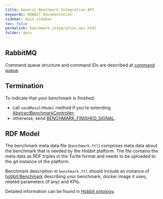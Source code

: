 ```yaml
---
title: General Benchmark Integration API
keywords: HOBBIT Documentation
sidebar: main_sidebar
toc: false
permalink: benchmark_integration_api.html
folder: docs
---
```


## RabbitMQ

Command queue structure and command IDs are described at [command queue](/command_queue.html).

## Termination

To indicate that your benchmark is finished,

* call `sendResultModel` method
if you're extending [AbstractBenchmarkController](https://github.com/hobbit-project/core/blob/master/src/main/java/org/hobbit/core/components/AbstractBenchmarkController.java);
* otherwise, send [BENCHMARK_FINISHED_SIGNAL](/command_queue.html).

## RDF Model

The benchmark meta data file (`benchmark.ttl`) comprises meta data about the benchmark that is needed by the Hobbit platform. The file contains the meta data as RDF triples in the Turtle format and needs to be uploaded to the git instance of the platform.

Benchmark description in `benchmark.ttl`
should include an instance of [hobbit:Benchmark](http://w3id.org/hobbit/vocab#Benchmark)
describing your benchmark, docker image it uses, related parameters (if any) and KPIs.

Detailed information can be found in [Hobbit ontology](https://github.com/hobbit-project/ontology/blob/master/ontology.ttl).
